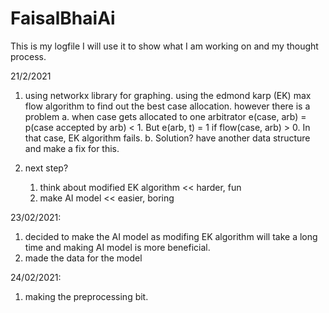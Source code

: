 # FaisalBhaiAi

This is my logfile I will use it to show what I am working on and my thought process. 

21/2/2021
1.  using networkx library for graphing. using the edmond karp (EK) max flow algorithm to find out the best case allocation.
    however there is a problem
    a.  when case gets allocated to one arbitrator e(case, arb) = p(case accepted by arb) < 1.
        But e(arb, t) = 1 if flow(case, arb) > 0. In that case, EK algorithm fails.
    b.  Solution? have another data structure and make a fix for this.

2.  next step?
    1.  think about modified EK algorithm   << harder, fun
    2.  make AI model   << easier, boring

23/02/2021:
1.  decided to make the AI model as modifing EK algorithm will take a long time and making AI model is more beneficial.
2.  made the data for the model

24/02/2021:
1.  making the preprocessing bit.
